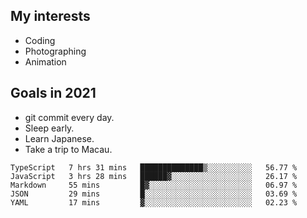 ## My interests

- Coding
- Photographing
- Animation

## Goals in 2021

- git commit every day.
- Sleep early.
- Learn Japanese.
- Take a trip to Macau.

<!--START_SECTION:waka-->
```text
TypeScript   7 hrs 31 mins   ██████████████▒░░░░░░░░░░   56.77 % 
JavaScript   3 hrs 28 mins   ██████▓░░░░░░░░░░░░░░░░░░   26.17 % 
Markdown     55 mins         █▓░░░░░░░░░░░░░░░░░░░░░░░   06.97 % 
JSON         29 mins         █░░░░░░░░░░░░░░░░░░░░░░░░   03.69 % 
YAML         17 mins         ▓░░░░░░░░░░░░░░░░░░░░░░░░   02.23 % 
```
<!--END_SECTION:waka-->
